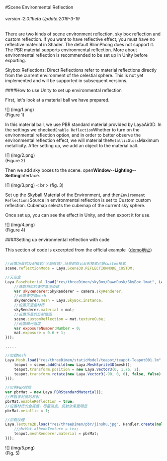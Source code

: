 #Scene Environmental Reflection

###### *version :2.0.1beta   Update:2019-3-19*

There are two kinds of scene environment reflection, sky box reflection and custom reflection. If you want to have reflective effect, you must have no reflective material in Shader. The default BlinnPhong does not support it. The PBR material supports environmental reflection. More about environmental reflection is recommended to be set up in Unity before exporting.

Skybox Reflections: Direct Reflections refer to material reflections directly from the current environment of the celestial sphere. This is not yet implemented and will be supported in subsequent versions.

####How to use Unity to set up environmental reflection

First, let's look at a material ball we have prepared.

![] (img/1.png)<br> (Figure 1)

In this material ball, we use PBR standard material provided by LayaAir3D. In the settings we checked`Enable Reflection`Whether to turn on the environmental reflection option, and in order to better observe the environmental reflection effect, we will material the`MetallicGloss`Maximum metallicity. After setting up, we add an object to the material ball.

![] (img/2.png)<br> (Figure 2)

Then we add sky boxes to the scene. open**Window**--**Lighting**--**Setting**Interface.

![] (img/3.png) < br > (fig. 3)

Set up the Skyball Material of the Environment, and then`Environment Reflections`Source in environmental reflection is set to Custom custom reflection. Cubemap selects the cubemap of the current sky sphere.

Once set up, you can see the effect in Unity, and then export it for use.

![] (img/4.png)<br> (Figure 4)

####Setting up environmental reflection with code

This section of code is excerpted from the official example（[demo地址](https://layaair.ldc.layabox.com/demo2/?language=ch&category=3d&group=Scene3D&name=EnvironmentalReflection))


```js

//设置场景的反射模式(全局有效),场景的默认反射模式也是custom模式
scene.reflectionMode = Laya.Scene3D.REFLECTIONMODE_CUSTOM;

//天空盒
Laya.BaseMaterial.load("res/threeDimen/skyBox/DawnDusk/SkyBox.lmat", Laya.Handler.create(null, function(mat) {
    //获取相机的天空盒渲染体
    var skyRenderer:SkyRenderer = camera.skyRenderer;
    //设置天空盒mesh
    skyRenderer.mesh = Laya.SkyBox.instance;
    //设置天空盒材质
    skyRenderer.material = mat;
    //设置场景的反射贴图
    scene.customReflection = mat.textureCube;
    //设置曝光强度
    var exposureNumber:Number = 0;
    mat.exposure = 0.6 + 1;
}));

.....

//加载Mesh
Laya.Mesh.load("res/threeDimen/staticModel/teapot/teapot-Teapot001.lm", Laya.Handler.create(null, function(mesh) {
    teapot = scene.addChild(new Laya.MeshSprite3D(mesh));
    teapot.transform.position = new Laya.Vector3(0, 1.75, 2);
    teapot.transform.rotate(new Laya.Vector3(-90, 0, 0), false, false);
}));

//实例PBR材质
var pbrMat = new Laya.PBRStandardMaterial();
//开启该材质的反射
pbrMat.enableReflection = true;
//设置材质的金属度，尽量高点，反射效果更明显
pbrMat.metallic = 1;

//加载纹理
Laya.Texture2D.load("res/threeDimen/pbr/jinshu.jpg", Handler.create(null, function(tex){
    //pbrMat.albedoTexture = tex;
    teapot.meshRenderer.material = pbrMat;
}));
```


![] (img/5.png)<br> (Fig. 5)



